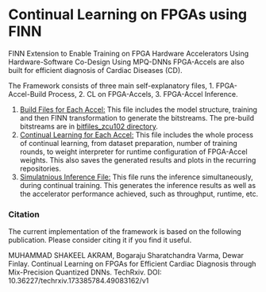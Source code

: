 # Continual Learning on FPGAs using FINN
FINN Extension to Enable Training on FPGA Hardware Accelerators Using Hardware-Software Co-Design
Using MPQ-DNNs FPGA-Accels are also built for efficient diagnosis of Cardiac Diseases (CD).

The Framework consists of three main self-explanatory files, 1. FPGA-Accel-Build Process, 2. CL on FPGA-Accels, 3. FPGA-Accel Inference. 
1. [Build Files for Each Accel:](CL_Files/Accel5_BuildFile.ipynb) This file includes the model structure, training and then FINN transformation to generate the bitstreams. The pre-build bitstreams are in [bitfiles_zcu102 directory](bitfiles_zcu102).
2. [Continual Learning for Each Accel:](CL_Files/Accel5_CL_5Rounds.ipynb) This file includes the whole process of continual learning, from dataset preparation, number of training rounds, to weight interpreter for runtime configuration of FPGA-Accel weights. This also saves the generated results and plots in the recurring repositories.
3. [Simulatnious Inference File:](CL_Files/runBitFileforInference.ipynb) This file runs the inference simultaneously, during continual training. This generates the inference results as well as the accelerator performance achieved, such as throughput, runtime, etc. 


























### Citation

The current implementation of the framework is based on the following publication. Please consider citing it if you find it useful.

MUHAMMAD SHAKEEL AKRAM, Bogaraju Sharatchandra Varma, Dewar Finlay. Continual Learning on FPGAs for Efficient Cardiac Diagnosis through Mix-Precision Quantized DNNs. TechRxiv.
DOI: 10.36227/techrxiv.173385784.49083162/v1


